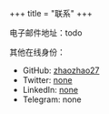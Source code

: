 +++
title =  "联系"
+++

电子邮件地址：todo

其他在线身份：

- GitHub: [zhaozhao27](https://github.com/zhaozhao27)
- Twitter: [none](https://twitter.com/none)
- LinkedIn: [none](https://www.linkedin.com/in/none)
- Telegram: none
